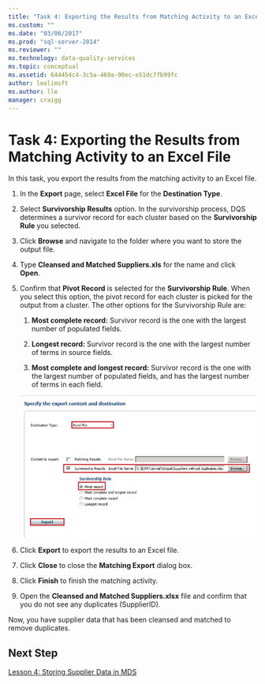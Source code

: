 ```yaml
---
title: "Task 4: Exporting the Results from Matching Activity to an Excel File | Microsoft Docs"
ms.custom: ""
ms.date: "03/06/2017"
ms.prod: "sql-server-2014"
ms.reviewer: ""
ms.technology: data-quality-services
ms.topic: conceptual
ms.assetid: 644454c4-3c5a-469a-90ec-e51dc7fb99fc
author: leolimsft
ms.author: lle
manager: craigg
---
```

# Task 4: Exporting the Results from Matching Activity to an Excel File
  In this task, you export the results from the matching activity to an Excel file.  
  
1.  In the **Export** page, select **Excel File** for the **Destination Type**.  
  
2.  Select **Survivorship Results** option. In the survivorship process, DQS determines a survivor record for each cluster based on the **Survivorship Rule** you selected.  
  
3.  Click **Browse** and navigate to the folder where you want to store the output file.  
  
4.  Type **Cleansed and Matched Suppliers.xls** for the name and click **Open**.  
  
5.  Confirm that **Pivot Record** is selected for the **Survivorship Rule**. When you select this option, the pivot record for each cluster is picked for the output from a cluster. The other options for the Survivorship Rule are:  
  
    1.  **Most complete record:** Survivor record is the one with the largest number of populated fields.  
  
    2.  **Longest record:** Survivor record is the one with the largest number of terms in source fields.  
  
    3.  **Most complete and longest record:** Survivor record is the one with the largest number of populated fields, and has the largest number of terms in each field.  
  
     ![Export Results from Matching Page](../../2014/tutorials/media/et-exportingtheresultsfrommatoanexcelfile.jpg "Export Results from Matching Page")  
  
6.  Click **Export** to export the results to an Excel file.  
  
7.  Click **Close** to close the **Matching Export** dialog box.  
  
8.  Click **Finish** to finish the matching activity.  
  
9. Open the **Cleansed and Matched Suppliers.xlsx** file and confirm that you do not see any duplicates (SupplierID).  
  
 Now, you have supplier data that has been cleansed and matched to remove duplicates.  
  
## Next Step  
 [Lesson 4: Storing Supplier Data in MDS](../../2014/tutorials/lesson-4-storing-supplier-data-in-mds.md)  
  
  
